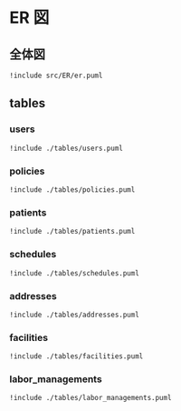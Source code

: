 # ER 図

## 全体図

```plantuml
!include src/ER/er.puml
```

## tables

### users

```plantuml
!include ./tables/users.puml
```

### policies

```plantuml
!include ./tables/policies.puml
```

### patients

```plantuml
!include ./tables/patients.puml
```

### schedules

```plantuml
!include ./tables/schedules.puml
```

### addresses

```plantuml
!include ./tables/addresses.puml
```

### facilities

```plantuml
!include ./tables/facilities.puml
```

### labor_managements

```plantuml
!include ./tables/labor_managements.puml
```
